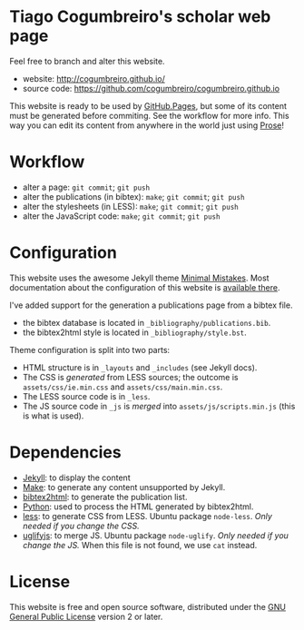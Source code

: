 # Tiago Cogumbreiro's scholar web page

Feel free to branch and alter this website.

* website: http://cogumbreiro.github.io/
* source code: https://github.com/cogumbreiro/cogumbreiro.github.io

This website is ready to be used by [GitHub.Pages](http://pages.github.com/),
but some of its content must be generated before commiting. See the workflow for more info. This way you can edit its content from anywhere in the world just using
[Prose](http://prose.io/)!


# Workflow

* alter a page: `git commit`; `git push`
* alter the publications (in bibtex): `make`; `git commit`; `git push`
* alter the stylesheets (in LESS): `make`; `git commit`; `git push`
* alter the JavaScript code: `make`; `git commit`; `git push`

# Configuration

This website uses the awesome Jekyll theme
[Minimal Mistakes](http://mmistakes.github.io/minimal-mistakes). Most documentation about the configuration of this website is
[available there](http://mmistakes.github.io/minimal-mistakes/theme-setup/).

I've added support for the generation a publications page from a bibtex file.
* the bibtex database is located in `_bibliography/publications.bib`.
* the bibtex2html style is located in `_bibliography/style.bst`.

Theme configuration is split into two parts:

* HTML structure is in `_layouts` and `_includes` (see Jekyll docs).
* The CSS is *generated* from LESS sources; the outcome is
  `assets/css/ie.min.css` and `assets/css/main.min.css`.
* The LESS source code is in `_less`.
* The JS source code in `_js` is *merged*  into
  `assets/js/scripts.min.js` (this is what is used).

# Dependencies

* [Jekyll](http://jekyllrb.com): to display the content
* [Make](https://www.gnu.org/software/make/): to generate any content unsupported by Jekyll.
* [bibtex2html](https://www.lri.fr/~filliatr/bibtex2html/): to generate the publication list.
* [Python](http://www.python.org/): used to process the HTML generated by bibtex2html.
* [less](http://lesscss.org/): to generate CSS from LESS. Ubuntu package `node-less`. *Only needed if you change the CSS.*
* [uglifyjs](http://lesscss.org/): to merge JS. Ubuntu package `node-uglify`. *Only needed if you change the JS.* When this file is not found, we use `cat` instead.

# License

This website is free and open source software, distributed under the
[GNU General Public License](https://www.gnu.org/licenses/gpl.html) version 2
or later.
